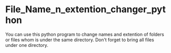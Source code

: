 # File_Name_n_extention_changer_python
You can use this python program to change names and extention of folders or files whom is under the same directory. Don't forget to bring all files under one directory.
